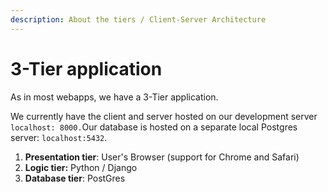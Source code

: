 ```yaml
---
description: About the tiers / Client-Server Architecture
---
```


# 3-Tier application

As in most webapps, we have a 3-Tier application.

We currently have the client and server hosted on our development server `localhost: 8000.`Our database is hosted on a separate local Postgres server: `localhost:5432`.

1. **Presentation tier**: User's Browser \(support for Chrome and Safari\)
2. **Logic tier:**  Python / Django
3. **Database tier**: PostGres





